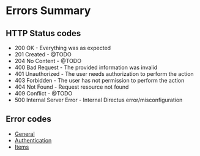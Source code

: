 # Errors Summary

## HTTP Status codes
- 200 OK - Everything was as expected
- 201 Created - @TODO
- 204 No Content - @TODO
- 400 Bad Request - The provided information was invalid
- 401 Unauthorized - The user needs authorization to perform the action
- 403 Forbidden - The user has not permission to perform the action
- 404 Not Found - Request resource not found
- 409 Conflict - @TODO
- 500 Internal Server Error - Internal Directus error/misconfiguration

## Error codes

- [General](/errors/general.md)
- [Authentication](/errors/auth.md)
- [Items](/errors/items.md)
